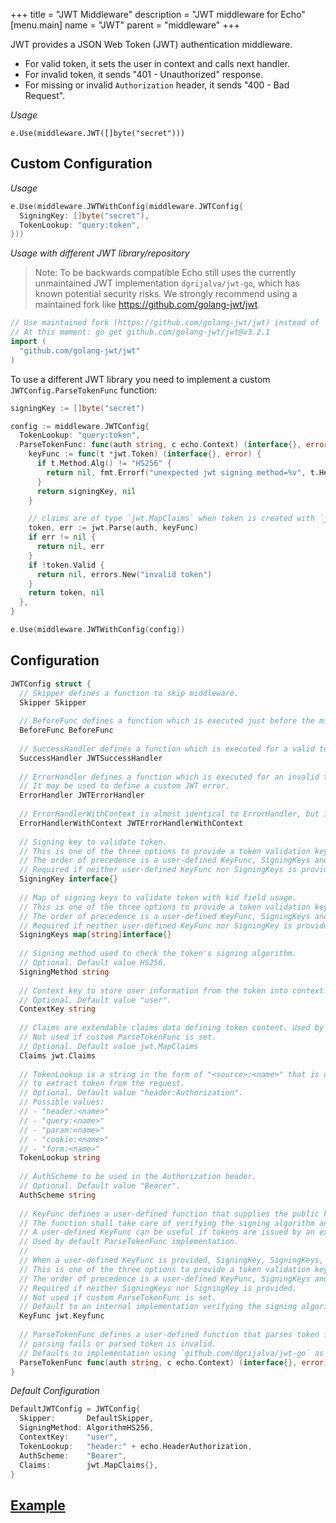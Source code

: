 +++
title = "JWT Middleware"
description = "JWT middleware for Echo"
[menu.main]
  name = "JWT"
  parent = "middleware"
+++

JWT provides a JSON Web Token (JWT) authentication middleware.

- For valid token, it sets the user in context and calls next handler.
- For invalid token, it sends "401 - Unauthorized" response.
- For missing or invalid `Authorization` header, it sends "400 - Bad Request".

*Usage*

`e.Use(middleware.JWT([]byte("secret")))`

## Custom Configuration

*Usage*

```go
e.Use(middleware.JWTWithConfig(middleware.JWTConfig{
  SigningKey: []byte("secret"),
  TokenLookup: "query:token",
}))
```

*Usage with different JWT library/repository*

> Note: To be backwards compatible Echo still uses the currently unmaintained JWT implementation `dgrijalva/jwt-go`, which has known potential security risks. We strongly recommend using a maintained fork like https://github.com/golang-jwt/jwt.

```go
// Use maintained fork (https://github.com/golang-jwt/jwt) instead of `dgrijalva/jwt-go`
// At this moment: go get github.com/golang-jwt/jwt@v3.2.1
import (
  "github.com/golang-jwt/jwt"
)
```

To use a different JWT library you need to implement a custom `JWTConfig.ParseTokenFunc` function:
```go
signingKey := []byte("secret")

config := middleware.JWTConfig{
  TokenLookup: "query:token",
  ParseTokenFunc: func(auth string, c echo.Context) (interface{}, error) {
    keyFunc := func(t *jwt.Token) (interface{}, error) {
      if t.Method.Alg() != "HS256" {
        return nil, fmt.Errorf("unexpected jwt signing method=%v", t.Header["alg"])
      }
      return signingKey, nil
    }

    // claims are of type `jwt.MapClaims` when token is created with `jwt.Parse`
    token, err := jwt.Parse(auth, keyFunc)
    if err != nil {
      return nil, err
    }
    if !token.Valid {
      return nil, errors.New("invalid token")
    }
    return token, nil
  },
}

e.Use(middleware.JWTWithConfig(config))
```

## Configuration

```go
JWTConfig struct {
  // Skipper defines a function to skip middleware.
  Skipper Skipper
  
  // BeforeFunc defines a function which is executed just before the middleware.
  BeforeFunc BeforeFunc
  
  // SuccessHandler defines a function which is executed for a valid token.
  SuccessHandler JWTSuccessHandler
  
  // ErrorHandler defines a function which is executed for an invalid token.
  // It may be used to define a custom JWT error.
  ErrorHandler JWTErrorHandler
  
  // ErrorHandlerWithContext is almost identical to ErrorHandler, but it's passed the current context.
  ErrorHandlerWithContext JWTErrorHandlerWithContext
  
  // Signing key to validate token.
  // This is one of the three options to provide a token validation key.
  // The order of precedence is a user-defined KeyFunc, SigningKeys and SigningKey.
  // Required if neither user-defined KeyFunc nor SigningKeys is provided.
  SigningKey interface{}
  
  // Map of signing keys to validate token with kid field usage.
  // This is one of the three options to provide a token validation key.
  // The order of precedence is a user-defined KeyFunc, SigningKeys and SigningKey.
  // Required if neither user-defined KeyFunc nor SigningKey is provided.
  SigningKeys map[string]interface{}
  
  // Signing method used to check the token's signing algorithm.
  // Optional. Default value HS256.
  SigningMethod string
  
  // Context key to store user information from the token into context.
  // Optional. Default value "user".
  ContextKey string
  
  // Claims are extendable claims data defining token content. Used by default ParseTokenFunc implementation.
  // Not used if custom ParseTokenFunc is set.
  // Optional. Default value jwt.MapClaims
  Claims jwt.Claims
  
  // TokenLookup is a string in the form of "<source>:<name>" that is used
  // to extract token from the request.
  // Optional. Default value "header:Authorization".
  // Possible values:
  // - "header:<name>"
  // - "query:<name>"
  // - "param:<name>"
  // - "cookie:<name>"
  // - "form:<name>"
  TokenLookup string
  
  // AuthScheme to be used in the Authorization header.
  // Optional. Default value "Bearer".
  AuthScheme string
  
  // KeyFunc defines a user-defined function that supplies the public key for a token validation.
  // The function shall take care of verifying the signing algorithm and selecting the proper key.
  // A user-defined KeyFunc can be useful if tokens are issued by an external party.
  // Used by default ParseTokenFunc implementation.
  //
  // When a user-defined KeyFunc is provided, SigningKey, SigningKeys, and SigningMethod are ignored.
  // This is one of the three options to provide a token validation key.
  // The order of precedence is a user-defined KeyFunc, SigningKeys and SigningKey.
  // Required if neither SigningKeys nor SigningKey is provided.
  // Not used if custom ParseTokenFunc is set.
  // Default to an internal implementation verifying the signing algorithm and selecting the proper key.
  KeyFunc jwt.Keyfunc
  
  // ParseTokenFunc defines a user-defined function that parses token from given auth. Returns an error when token
  // parsing fails or parsed token is invalid.
  // Defaults to implementation using `github.com/dgrijalva/jwt-go` as JWT implementation library
  ParseTokenFunc func(auth string, c echo.Context) (interface{}, error)
}
```

*Default Configuration*

```go
DefaultJWTConfig = JWTConfig{
  Skipper:       DefaultSkipper,
  SigningMethod: AlgorithmHS256,
  ContextKey:    "user",
  TokenLookup:   "header:" + echo.HeaderAuthorization,
  AuthScheme:    "Bearer",
  Claims:        jwt.MapClaims{},
}
```

## [Example](/cookbook/jwt)

